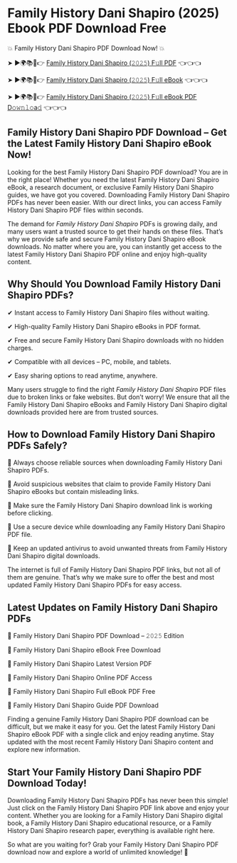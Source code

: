 # Family History Dani Shapiro (2025) Ebook PDF Download Free

💥 Family History Dani Shapiro PDF Download Now! 💥

➤ ►🌍📚📱👉 [Family History Dani Shapiro (𝟸𝟶𝟸𝟻) F𝚞ll PDF](https://getpdf.xyz/family-history-dani-shapiro) 👈👈👈


➤ ►🌍📚📱👉 [Family History Dani Shapiro (𝟸𝟶𝟸𝟻) F𝚞ll eBook](https://getpdf.xyz/family-history-dani-shapiro) 👈👈👈


➤ ►🌍📚📱👉 [Family History Dani Shapiro (𝟸𝟶𝟸𝟻) F𝚞ll eBook PDF D𝚘𝚠𝚗𝚕𝚘a𝚍](https://getpdf.xyz/family-history-dani-shapiro) 👈👈👈


## Family History Dani Shapiro PDF Download – Get the Latest Family History Dani Shapiro eBook Now!

Looking for the best Family History Dani Shapiro PDF download? You are in the right place! Whether you need the latest Family History Dani Shapiro eBook, a research document, or exclusive Family History Dani Shapiro guides, we have got you covered. Downloading Family History Dani Shapiro PDFs has never been easier. With our direct links, you can access Family History Dani Shapiro PDF files within seconds.

The demand for *Family History Dani Shapiro* PDFs is growing daily, and many users want a trusted source to get their hands on these files. That’s why we provide safe and secure Family History Dani Shapiro eBook downloads. No matter where you are, you can instantly get access to the latest Family History Dani Shapiro PDF online and enjoy high-quality content.

## Why Should You Download Family History Dani Shapiro PDFs?

✔ Instant access to Family History Dani Shapiro files without waiting.

✔ High-quality Family History Dani Shapiro eBooks in PDF format.

✔ Free and secure Family History Dani Shapiro downloads with no hidden charges.

✔ Compatible with all devices – PC, mobile, and tablets.

✔ Easy sharing options to read anytime, anywhere.

Many users struggle to find the right *Family History Dani Shapiro* PDF files due to broken links or fake websites. But don’t worry! We ensure that all the Family History Dani Shapiro eBooks and Family History Dani Shapiro digital downloads provided here are from trusted sources.

## How to Download Family History Dani Shapiro PDFs Safely?

📌 Always choose reliable sources when downloading Family History Dani Shapiro PDFs.

📌 Avoid suspicious websites that claim to provide Family History Dani Shapiro eBooks but contain misleading links.

📌 Make sure the Family History Dani Shapiro download link is working before clicking.

📌 Use a secure device while downloading any Family History Dani Shapiro PDF file.

📌 Keep an updated antivirus to avoid unwanted threats from Family History Dani Shapiro digital downloads.

The internet is full of Family History Dani Shapiro PDF links, but not all of them are genuine. That’s why we make sure to offer the best and most updated Family History Dani Shapiro PDFs for easy access.

## Latest Updates on Family History Dani Shapiro PDFs

🔹 Family History Dani Shapiro PDF Download – 𝟸𝟶𝟸𝟻 Edition

🔹 Family History Dani Shapiro eBook Free Download

🔹 Family History Dani Shapiro Latest Version PDF

🔹 Family History Dani Shapiro Online PDF Access

🔹 Family History Dani Shapiro Full eBook PDF Free

🔹 Family History Dani Shapiro Guide PDF Download

Finding a genuine Family History Dani Shapiro PDF download can be difficult, but we make it easy for you. Get the latest Family History Dani Shapiro eBook PDF with a single click and enjoy reading anytime. Stay updated with the most recent Family History Dani Shapiro content and explore new information.

## Start Your Family History Dani Shapiro PDF Download Today!

Downloading Family History Dani Shapiro PDFs has never been this simple! Just click on the Family History Dani Shapiro PDF link above and enjoy your content. Whether you are looking for a Family History Dani Shapiro digital book, a Family History Dani Shapiro educational resource, or a Family History Dani Shapiro research paper, everything is available right here.

So what are you waiting for? Grab your Family History Dani Shapiro PDF download now and explore a world of unlimited knowledge! 🚀